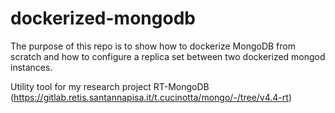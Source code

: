 # dockerized-mongodb
The purpose of this repo is to show how to dockerize MongoDB from scratch and
how to configure a replica set between two dockerized mongod instances.

Utility tool for my research project RT-MongoDB (https://gitlab.retis.santannapisa.it/t.cucinotta/mongo/-/tree/v4.4-rt)

